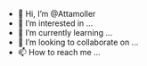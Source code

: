 - 👋 Hi, I’m @Attamoller
- 👀 I’m interested in ...
- 🌱 I’m currently learning ...
- 💞️ I’m looking to collaborate on ...
- 📫 How to reach me ...

<!---
Attamoller/Attamoller is a ✨ special ✨ repository because its `README.md` (this file) appears on your GitHub profile.
You can click the Preview link to take a look at your changes.
--->
